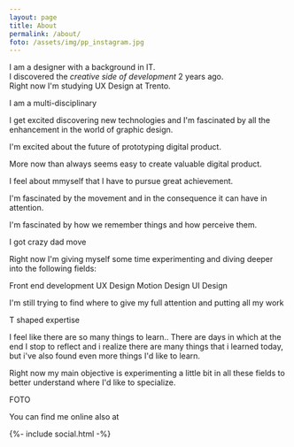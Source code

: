 ```yaml
---
layout: page
title: About
permalink: /about/
foto: /assets/img/pp_instagram.jpg
---
```


I am a designer with a background in IT. <br>
I discovered the *creative side of development* 2 years ago.<br>
Right now I'm studying UX Design at Trento.

I am a multi-disciplinary 

I get excited discovering new technologies and I'm fascinated by all the enhancement in the world of graphic design.

I'm excited about the future of prototyping digital product.


More now than always seems easy to create valuable digital product.

I feel about mmyself that I have to pursue great achievement.

I'm fascinated by the movement and in the consequence it can have in attention.

I'm fascinated by how we remember things and how perceive them.

I got crazy dad move



Right now I'm giving myself some time experimenting and diving deeper into the following fields: 

Front end development
UX Design
Motion Design
UI Design

I'm still trying to find where to give my full attention and putting all my work

T shaped expertise


I feel like there are so many things to learn.. There are days in which at the end I stop to reflect and i realize there are many things that i learned today, but i've also found even more things I'd like to learn.

Right now my main objective is experimenting a little bit in all these fields to better understand where I'd like to specialize.


FOTO


You can find me online also at 
<div class="social-links">
  {%- include social.html -%}
</div>

